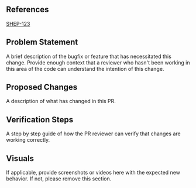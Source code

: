 ## References

[SHEP-123](https://mozilla-hub.atlassian.net/browse/SHEP-123)

## Problem Statement

A brief description of the bugfix or feature that has necessitated this change. Provide enough context that a
reviewer who hasn't been working in this area of the code can understand the intention of this change.

## Proposed Changes

A description of what has changed in this PR.

## Verification Steps

A step by step guide of how the PR reviewer can verify that changes are working correctly.

## Visuals

If applicable, provide screenshots or videos here with the expected new behavior. If not, please remove this section.
